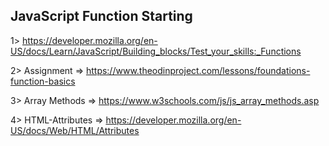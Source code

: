 ## JavaScript Function Starting

1> https://developer.mozilla.org/en-US/docs/Learn/JavaScript/Building_blocks/Test_your_skills:_Functions

2> Assignment => https://www.theodinproject.com/lessons/foundations-function-basics

3> Array Methods => https://www.w3schools.com/js/js_array_methods.asp

4> HTML-Attributes => https://developer.mozilla.org/en-US/docs/Web/HTML/Attributes
